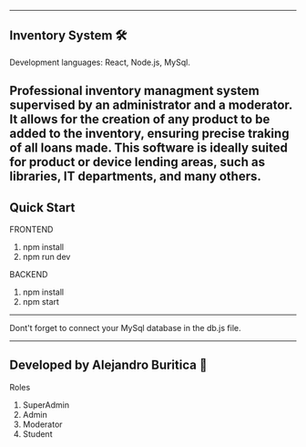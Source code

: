 -----------------------------------------------------------------------------------------------------------------------
Inventory System 🛠️
-----------------------------------------------------------------------------------------------------------------------

Development languages: React, Node.js, MySql.

Professional inventory managment system supervised by an administrator and a moderator.
It allows for the creation of any product to be added to the inventory, ensuring precise traking of all loans made.
This software is ideally suited for product or device lending areas, such as libraries, IT departments, and many others.
------------------------------------------------------------------------------------------------------------------------
Quick Start
------------------------------------------------------------------------------------------------------------------------
FRONTEND
1.	npm install
2.	npm run dev
   
BACKEND
1.	npm install
2.	npm start
------------------------------------------------------------------------------------------------------------------------
Dont't forget to connect your MySql database in the db.js file.

------------------------------------------------------------------------------------------------------------------------
Developed by Alejandro Buritica 🍃
------------------------------------------------------------------------------------------------------------------------
Roles

1. SuperAdmin
2. Admin
3. Moderator
4. Student
